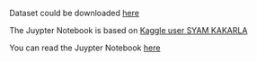 Dataset could be downloaded [here](https://www.kaggle.com/syamkakarla/spam-mail-classifier/data)

The Juypter Notebook is based on [Kaggle user SYAM KAKARLA](https://www.kaggle.com/syamkakarla/spam-mail-classifier/notebook)

You can read the Juypter Notebook [here](https://github.com/landisland/KaggleTitanicPractice2022/blob/main/KaggleTitanicAnalysis.ipynb)
